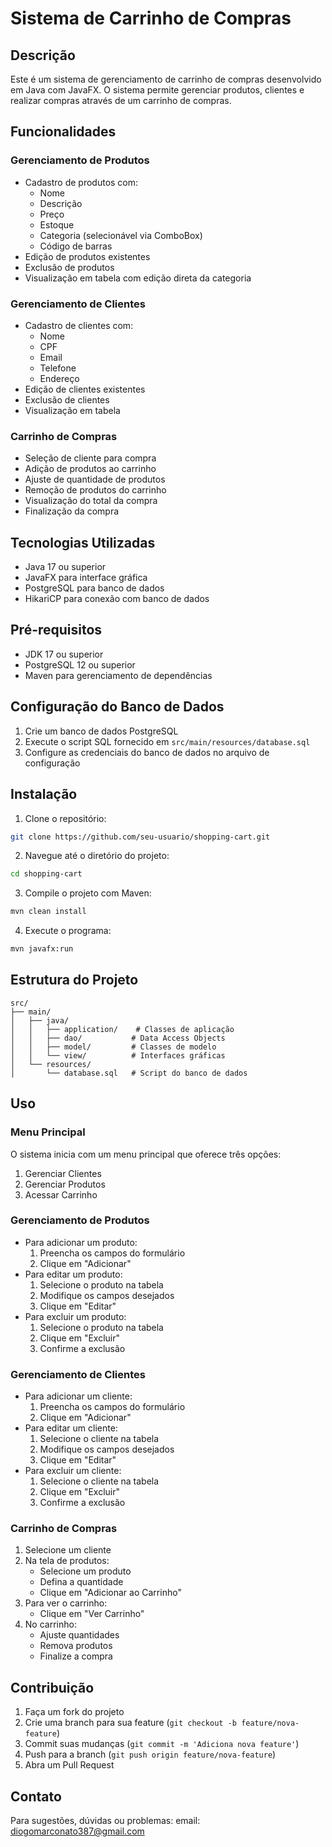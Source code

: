 # Sistema de Carrinho de Compras

## Descrição
Este é um sistema de gerenciamento de carrinho de compras desenvolvido em Java com JavaFX. O sistema permite gerenciar produtos, clientes e realizar compras através de um carrinho de compras.

## Funcionalidades

### Gerenciamento de Produtos
- Cadastro de produtos com:
  - Nome
  - Descrição
  - Preço
  - Estoque
  - Categoria (selecionável via ComboBox)
  - Código de barras
- Edição de produtos existentes
- Exclusão de produtos
- Visualização em tabela com edição direta da categoria

### Gerenciamento de Clientes
- Cadastro de clientes com:
  - Nome
  - CPF
  - Email
  - Telefone
  - Endereço
- Edição de clientes existentes
- Exclusão de clientes
- Visualização em tabela

### Carrinho de Compras
- Seleção de cliente para compra
- Adição de produtos ao carrinho
- Ajuste de quantidade de produtos
- Remoção de produtos do carrinho
- Visualização do total da compra
- Finalização da compra

## Tecnologias Utilizadas
- Java 17 ou superior
- JavaFX para interface gráfica
- PostgreSQL para banco de dados
- HikariCP para conexão com banco de dados

## Pré-requisitos
- JDK 17 ou superior
- PostgreSQL 12 ou superior
- Maven para gerenciamento de dependências

## Configuração do Banco de Dados
1. Crie um banco de dados PostgreSQL
2. Execute o script SQL fornecido em `src/main/resources/database.sql`
3. Configure as credenciais do banco de dados no arquivo de configuração

## Instalação
1. Clone o repositório:
```bash
git clone https://github.com/seu-usuario/shopping-cart.git
```

2. Navegue até o diretório do projeto:
```bash
cd shopping-cart
```

3. Compile o projeto com Maven:
```bash
mvn clean install
```

4. Execute o programa:
```bash
mvn javafx:run
```

## Estrutura do Projeto
```
src/
├── main/
│   ├── java/
│   │   ├── application/    # Classes de aplicação
│   │   ├── dao/           # Data Access Objects
│   │   ├── model/         # Classes de modelo
│   │   └── view/          # Interfaces gráficas
│   └── resources/
│       └── database.sql   # Script do banco de dados
```

## Uso

### Menu Principal
O sistema inicia com um menu principal que oferece três opções:
1. Gerenciar Clientes
2. Gerenciar Produtos
3. Acessar Carrinho

### Gerenciamento de Produtos
- Para adicionar um produto:
  1. Preencha os campos do formulário
  2. Clique em "Adicionar"
- Para editar um produto:
  1. Selecione o produto na tabela
  2. Modifique os campos desejados
  3. Clique em "Editar"
- Para excluir um produto:
  1. Selecione o produto na tabela
  2. Clique em "Excluir"
  3. Confirme a exclusão

### Gerenciamento de Clientes
- Para adicionar um cliente:
  1. Preencha os campos do formulário
  2. Clique em "Adicionar"
- Para editar um cliente:
  1. Selecione o cliente na tabela
  2. Modifique os campos desejados
  3. Clique em "Editar"
- Para excluir um cliente:
  1. Selecione o cliente na tabela
  2. Clique em "Excluir"
  3. Confirme a exclusão

### Carrinho de Compras
1. Selecione um cliente
2. Na tela de produtos:
   - Selecione um produto
   - Defina a quantidade
   - Clique em "Adicionar ao Carrinho"
3. Para ver o carrinho:
   - Clique em "Ver Carrinho"
4. No carrinho:
   - Ajuste quantidades
   - Remova produtos
   - Finalize a compra

## Contribuição
1. Faça um fork do projeto
2. Crie uma branch para sua feature (`git checkout -b feature/nova-feature`)
3. Commit suas mudanças (`git commit -m 'Adiciona nova feature'`)
4. Push para a branch (`git push origin feature/nova-feature`)
5. Abra um Pull Request

## Contato
Para sugestões, dúvidas ou problemas:
email: diogomarconato387@gmail.com

